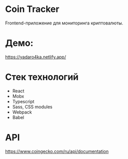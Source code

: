 # Coin Tracker
Frontend-приложение для мониторинга криптовалюты. 

# Демо: 
https://yadaro4ka.netlify.app/

# Стек технологий
* React
* Mobx
* Typescript
* Sass, CSS modules
* Webpack
* Babel

# API
https://www.coingecko.com/ru/api/documentation
